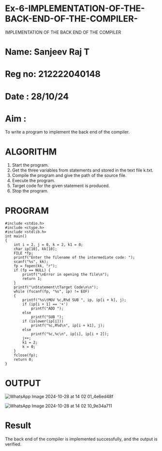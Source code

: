 # Ex-6-IMPLEMENTATION-OF-THE-BACK-END-OF-THE-COMPILER-
IMPLEMENTATION OF THE BACK END OF THE COMPILER 
# Name: Sanjeev Raj T
# Reg no: 212222040148
# Date : 28/10/24
# Aim :
To write a program to implement the back end of the compiler.
# ALGORITHM
1. Start the program.
2. Get the three variables from statements and stored in the text file k.txt.
3. Compile the program and give the path of the source file.
4. Execute the program.
5. Target code for the given statement is produced.
6. Stop the program.
# PROGRAM
```
#include <stdio.h>
#include <ctype.h>
#include <stdlib.h>
int main()
{
    int i = 2, j = 0, k = 2, k1 = 0;
    char ip[10], kk[10];
    FILE *fp;
    printf("Enter the filename of the intermediate code: ");
    scanf("%s", kk);
    fp = fopen(kk, "r");
    if (fp == NULL) {
        printf("\nError in opening the file\n");
        return 1;
    }
    printf("\nStatement\tTarget Code\n\n");
    while (fscanf(fp, "%s", ip) != EOF)
    {
        printf("%s\tMOV %c,R%d SUB ", ip, ip[i + k], j);
        if (ip[i + 1] == '+')
            printf("ADD ");
        else
            printf("SUB ");
        if (islower(ip[i]))
            printf("%c,R%d\n", ip[i + k1], j);
        else
            printf("%c,%c\n", ip[i], ip[i + 2]);
        j++;
        k1 = 2;
        k = 0;
    }
    fclose(fp);
    return 0;
}
```
# OUTPUT
![WhatsApp Image 2024-10-28 at 14 02 01_4e6ed48f](https://github.com/user-attachments/assets/703510ed-47a7-452c-b8b6-4b237d4cba42)


![WhatsApp Image 2024-10-28 at 14 02 10_9e34a711](https://github.com/user-attachments/assets/6af037ce-a03e-4e95-8c0a-ff86ded1d94e)

# Result
The back end of the compiler is implemented successfully, and the output is verified.
